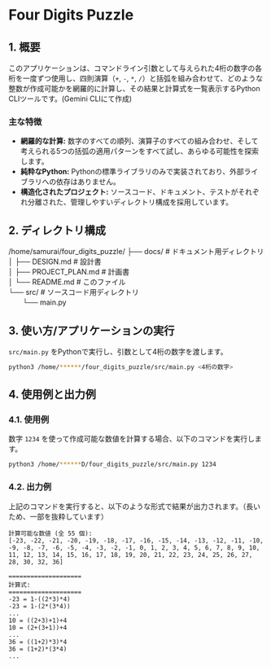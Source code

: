 # Four Digits Puzzle

## 1. 概要

このアプリケーションは、コマンドライン引数として与えられた4桁の数字の各桁を一度ずつ使用し、四則演算（`+`, `-`, `*`, `/`）と括弧を組み合わせて、どのような整数が作成可能かを網羅的に計算し、その結果と計算式を一覧表示するPython CLIツールです。(Gemini CLIにて作成)

### 主な特徴

- **網羅的な計算:** 数字のすべての順列、演算子のすべての組み合わせ、そして考えられる5つの括弧の適用パターンをすべて試し、あらゆる可能性を探索します。
- **純粋なPython:** Pythonの標準ライブラリのみで実装されており、外部ライブラリへの依存はありません。
- **構造化されたプロジェクト:** ソースコード、ドキュメント、テストがそれぞれ分離された、管理しやすいディレクトリ構成を採用しています。

## 2. ディレクトリ構成

/home/samurai/four_digits_puzzle/
├── docs/              # ドキュメント用ディレクトリ<br>
│   ├── DESIGN.md      # 設計書<br>
│   ├── PROJECT_PLAN.md  # 計画書<br>
│   └── README.md      # このファイル<br>
└── src/               # ソースコード用ディレクトリ<br>
　　└── main.py<br>

## 3. 使い方/アプリケーションの実行

`src/main.py` をPythonで実行し、引数として4桁の数字を渡します。

```bash
python3 /home/******/four_digits_puzzle/src/main.py <4桁の数字>
```

## 4. 使用例と出力例

### 4.1. 使用例

数字 `1234` を使って作成可能な数値を計算する場合、以下のコマンドを実行します。

```bash
python3 /home/******D/four_digits_puzzle/src/main.py 1234
```

### 4.2. 出力例

上記のコマンドを実行すると、以下のような形式で結果が出力されます。（長いため、一部を抜粋しています）

```
計算可能な数値 (全 55 個):
[-23, -22, -21, -20, -19, -18, -17, -16, -15, -14, -13, -12, -11, -10, -9, -8, -7, -6, -5, -4, -3, -2, -1, 0, 1, 2, 3, 4, 5, 6, 7, 8, 9, 10, 11, 12, 13, 14, 15, 16, 17, 18, 19, 20, 21, 22, 23, 24, 25, 26, 27, 28, 30, 32, 36]

====================
計算式:
====================
-23 = 1-((2*3)*4)
-23 = 1-(2*(3*4))
...
10 = ((2+3)+1)+4
10 = (2+(3+1))+4
...
36 = ((1+2)*3)*4
36 = (1+2)*(3*4)
...
```
